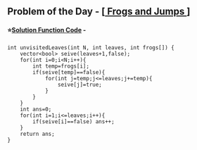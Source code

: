 ## Problem of the Day - [<a href="https://practice.geeksforgeeks.org/problems/5551749efa02ae36b6fdb3034a7810e84bd4c1a4/1"> Frogs and Jumps </a>]


#### ⭐<ins>Solution Function Code</ins> -
    int unvisitedLeaves(int N, int leaves, int frogs[]) {
        vector<bool> seive(leaves+1,false);
        for(int i=0;i<N;i++){
            int temp=frogs[i];
            if(seive[temp]==false){
                for(int j=temp;j<=leaves;j+=temp){
                    seive[j]=true;
                }
            }
        }
        int ans=0;
        for(int i=1;i<=leaves;i++){
            if(seive[i]==false) ans++;
        }
        return ans;
    }

